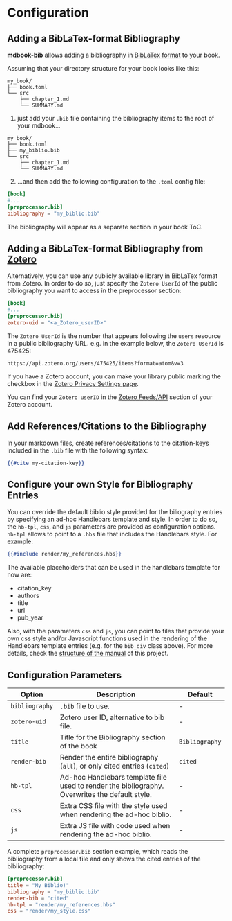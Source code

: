 # Configuration

## Adding a BibLaTex-format Bibliography

**mdbook-bib** allows adding a bibliography in [BibLaTex format](https://www.ctan.org/pkg/biblatex) to your book. 

Assuming that your directory structure for your book looks like this:

```
my_book/
├── book.toml
└── src
    ├── chapter_1.md
    └── SUMMARY.md
```

1. just add your `.bib` file containing the bibliography items to the root of your mdbook...

```
my_book/
├── book.toml
├── my_biblio.bib
└── src
    ├── chapter_1.md
    └── SUMMARY.md
```

2. ...and then add the following configuration to the `.toml` config file:

```toml
[book]
#...
[preprocessor.bib]
bibliography = "my_biblio.bib"
```

The bibliography will appear as a separate section in your book ToC. 

## Adding a BibLaTex-format Bibliography from [Zotero](https://www.zotero.org/)

Alternatively, you can use any publicly available library in BibLaTex format from Zotero.
In order to do so, just specify the `Zotero UserId` of the public bibliography you want to access in the preprocessor section:

```toml
[book]
#...
[preprocessor.bib]
zotero-uid = "<a_Zotero_userID>"
```

The `Zotero UserId` is the number that appears following the `users` resource in a public bibliography URL. e.g. in the 
example below, the `Zotero UserId` is 475425:
```shell
https://api.zotero.org/users/475425/items?format=atom&v=3
```

If you have a Zotero account, you can make your library public marking the checkbox in the [Zotero Privacy Settings page](https://www.zotero.org/settings/privacy).

You can find your `Zotero userID` in the [Zotero Feeds/API](https://www.zotero.org/settings/keys) section of your 
Zotero account.

## Add References/Citations to the Bibliography

In your markdown files, create references/citations to the citation-keys included in the `.bib` file with the 
following syntax:

```handlebars
{{#cite my-citation-key}}
```

## Configure your own Style for Bibliography Entries

You can override the default biblio style provided for the biliography entries by specifying an ad-hoc Handlebars template and style. In order to do so, the `hb-tpl`, `css`, and `js` parameters are provided as configuration options. `hb-tpl` allows to point to a `.hbs` file that includes the Handlebars style. For example:

```handlebars
{{#include render/my_references.hbs}}
```

The available placeholders that can be used in the handlebars template for now are:

* citation_key
* authors
* title
* url
* pub_year

Also, with the parameters `css` and `js`, you can point to files that provide your own css style and/or Javascript functions used in the rendering of the Handlebars template entries (e.g. for the `bib_div` class above). For more details, check the [structure of the manual](https://github.com/francisco-perez-sorrosal/mdbook-bib/tree/master/manual) of this project.

## Configuration Parameters

| Option           | Description                                                             | Default |
|------------------|-------------------------------------------------------------------------|---------|
| `bibliography`   | `.bib` file to use.                                                     | -       |
| `zotero-uid`     | Zotero user ID, alternative to bib file.                                | -       |
| `title`          | Title for the Bibliography section of the book                          | `Bibliography` |
| `render-bib`     | Render the entire bibliography (`all`), or only cited entries (`cited`) | `cited` |
| `hb-tpl`         | Ad-hoc Handlebars template file used to render the bibliography. Overwrites the default style.                                                                                       | -       |
| `css`            | Extra CSS file with the style used when rendering the ad-hoc biblio.    | -       |
| `js`             | Extra JS file with code used when rendering the ad-hoc biblio.          | -       |

A complete `preprocessor.bib` section example, which reads the bibliography from a local file and only shows the cited entries of the bibliography:

```toml
[preprocessor.bib]
title = "My Biblio!"
bibliography = "my_biblio.bib"
render-bib = "cited"
hb-tpl = "render/my_references.hbs"
css = "render/my_style.css"
```
